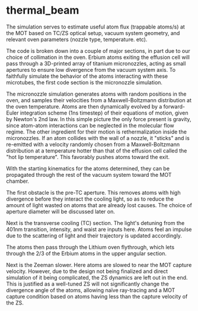 # thermal_beam

The simulation serves to estimate useful atom flux (trappable atoms/s) at the MOT based on TC/ZS optical setup, vacuum system geometry, and relevant oven parameters (nozzle type, temperature. etc). 


The code is broken down into a couple of major sections, in part due to our choice of collimation in the oven. Erbium atoms exiting the effusion cell will pass through a 3D-printed array of titanium micronozzles, acting as small apertures to ensure low divergence from the vacuum system axis. To faithfully simulate the behavior of the atoms interacting with these microtubes, the first code section is the micronozzle simulation. 

The micronozzle simulation generates atoms with random positions in the oven, and samples their velocities from a Maxwell-Boltzmann distribution at the oven temperature. Atoms are then dynamically evolved by a forward-Euler integration scheme (1ns timestep) of their equations of motion, given by Newton's 2nd law. In this simple picture the only force present is gravity, since atom-atom interactions can be neglected in the molecular flow regime. The other ingredient for their motion is rethermalization inside the micronozzles. If an atom collides with the wall of a nozzle, it "sticks" and is re-emitted with a velocity randomly chosen from a Maxwell-Boltzmann distribution at a temperature hotter than that of the effusion cell called the "hot lip temperature". This favorably pushes atoms toward the exit. 

With the starting kinematics for the atoms determined, they can be propagated through the rest of the vacuum system toward the MOT chamber. 

 

The first obstacle is the pre-TC aperture. This removes atoms with high divergence before they interact the cooling light, so as to reduce the amount of light wasted on atoms that are already lost causes. The choice of aperture diameter will be discussed later on. 

Next is the transverse cooling (TC) section. The light's detuning from the 401nm transition, intensity, and waist are inputs here. Atoms feel an impulse due to the scattering of light and their trajectory is updated accordingly. 

The atoms then pass through the Lithium oven flythrough, which lets through the 2/3 of the Erbium atoms in the upper angular section.

Next is the Zeeman slower. Here atoms are slowed to near the MOT capture velocity. However, due to the design not being finalized and direct simulation of it being complicated, the ZS dynamics are left out in the end. This is justified as a well-tuned ZS will not significantly change the divergence angle of the atoms, allowing naïve ray-tracing and a MOT capture condition based on atoms having less than the capture velocity of the ZS. 
